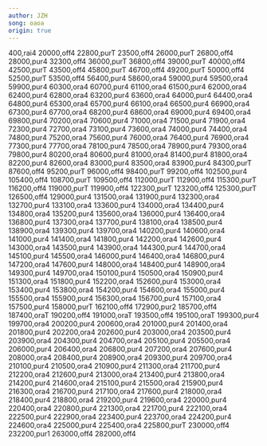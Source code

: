 ```yaml
---
author: JZH
song: oaoa
origin: true
---
```

400,rai4
20000,off4
22800,purT
23500,off4
26000,purT
26800,off4
28000,pur4
32300,off4
36000,purT
36800,off4
39000,purT
40000,off4
42500,purT
43500,off4
45800,purT
46700,off4
49200,purT
50000,off4
52500,purT
53500,off4
56400,pur4
58600,ora4
59000,pur4
59500,ora4
59900,pur4
60300,ora4
60700,pur4
61100,ora4
61500,pur4
62000,ora4
62400,pur4
62800,ora4
63200,pur4
63600,ora4
64000,pur4
64400,ora4
64800,pur4
65300,ora4
65700,pur4
66100,ora4
66500,pur4
66900,ora4
67300,pur4
67700,ora4
68200,pur4
68600,ora4
69000,pur4
69400,ora4
69800,pur4
70200,ora4
70600,pur4
71000,ora4
71500,pur4
71900,ora4
72300,pur4
72700,ora4
73100,pur4
73600,ora4
74000,pur4
74400,ora4
74800,pur4
75200,ora4
75600,pur4
76000,ora4
76400,pur4
76900,ora4
77300,pur4
77700,ora4
78100,pur4
78500,ora4
78900,pur4
79300,ora4
79800,pur4
80200,ora4
80600,pur4
81000,ora4
81400,pur4
81800,ora4
82200,pur4
82600,ora4
83000,pur4
83500,ora4
83900,pur4
84300,purT
87600,off4
95200,purT
96000,off4
98400,purT
99200,off4
102500,pur4
105400,off4
108700,purT
109500,off4
112000,purT
112900,off4
115300,purT
116200,off4
119000,purT
119900,off4
122300,purT
123200,off4
125300,purT
126500,off4
129000,pur4
131500,ora4
131900,pur4
132300,ora4
132700,pur4
133100,ora4
133600,pur4
134000,ora4
134400,pur4
134800,ora4
135200,pur4
135600,ora4
136000,pur4
136400,ora4
136800,pur4
137300,ora4
137700,pur4
138100,ora4
138500,pur4
138900,ora4
139300,pur4
139700,ora4
140200,pur4
140600,ora4
141000,pur4
141400,ora4
141800,pur4
142200,ora4
142600,pur4
143000,ora4
143500,pur4
143900,ora4
144300,pur4
144700,ora4
145100,pur4
145500,ora4
146000,pur4
146400,ora4
146800,pur4
147200,ora4
147600,pur4
148000,ora4
148400,pur4
148900,ora4
149300,pur4
149700,ora4
150100,pur4
150500,ora4
150900,pur4
151300,ora4
151800,pur4
152200,ora4
152600,pur4
153000,ora4
153400,pur4
153800,ora4
154200,pur4
154600,ora4
155000,pur4
155500,ora4
155900,pur4
156300,ora4
156700,pur4
157100,ora4
157500,pur4
158000,purT
162100,off4
172900,pur2
185700,off4
187400,oraT
190200,off4
191000,oraT
193500,off4
195100,oraT
199300,pur4
199700,ora4
200200,pur4
200600,ora4
201000,pur4
201400,ora4
201800,pur4
202200,ora4
202600,pur4
203000,ora4
203500,pur4
203900,ora4
204300,pur4
204700,ora4
205100,pur4
205500,ora4
206000,pur4
206400,ora4
206800,pur4
207200,ora4
207600,pur4
208000,ora4
208400,pur4
208900,ora4
209300,pur4
209700,ora4
210100,pur4
210500,ora4
210900,pur4
211300,ora4
211700,pur4
212200,ora4
212600,pur4
213000,ora4
213400,pur4
213800,ora4
214200,pur4
214600,ora4
215100,pur4
215500,ora4
215900,pur4
216300,ora4
216700,pur4
217100,ora4
217600,pur4
218000,ora4
218400,pur4
218800,ora4
219200,pur4
219600,ora4
220000,pur4
220400,ora4
220800,pur4
221300,ora4
221700,pur4
222100,ora4
222500,pur4
222900,ora4
223400,pur4
223700,ora4
224200,pur4
224600,ora4
225000,pur4
225400,ora4
225800,purT
230000,off4
232200,pur1
263000,off4
282000,off4